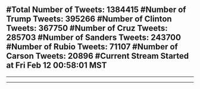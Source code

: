 #Total Number of Tweets: 1384415 
#Number of Trump Tweets: 395266
#Number of Clinton Tweets: 367750
#Number of Cruz Tweets: 285703
#Number of Sanders Tweets: 243700
#Number of Rubio Tweets: 71107
#Number of Carson Tweets: 20896
#Current Stream Started at Fri Feb 12 00:58:01 MST
---
---
---
